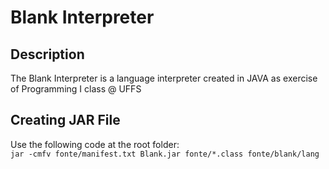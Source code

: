 # Blank Interpreter

## Description

The Blank Interpreter is a language interpreter created in JAVA as exercise of Programming I class @ UFFS

## Creating JAR File

Use the following code at the root folder: <br/>
`jar -cmfv fonte/manifest.txt Blank.jar fonte/*.class fonte/blank/lang`